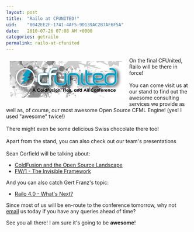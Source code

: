 ```yaml
---
layout: post
title:  "Railo at CFUNITED!"
uid:	"8042EE2F-1741-4AF5-9D139AC2B7AF6F5A"
date:   2010-07-26 07:08 AM +0000
categories: getrailo
permalink: railo-at-cfunited
---
```

<p><a href="http://cfunited.com/"><img style="float: left; margin: 10px;" src="/blog/assets/content//cfunited.png" alt="" width="317" height="100" /></a>On the final CFUnited, Railo will be there in force! <br /><br />You can come visit us at our stand to find out the awesome consulting services we provide as well as, of course, our most awesome Open Source CFML Engine! (yes! I used "awesome" twice!)<br /><br />There might even be some delicious Swiss chocolate there too! <br /><br />Apart from the stand, you can also check out our team's presentations<br /><br />Sean Corfield will be talking about:
</p>
<ul>
<li><a href="http://cfunited.com/2010/topics/409">ColdFusion and 
the Open Source Landscape</a></li>
<li><a href="http://cfunited.com/2010/topics/399">FW/1 - The 
Invisible Framework</a></li>
</ul>
<p>And you can also catch Gert Franz's topic:</p>
<ul>
<li><a href="http://cfunited.com/2010/topics/443">Railo 4.0 - What's Next?</a></li>
</ul>
<p>Since most of us will be en-route to the conference tomorrow, why not <a href="mailto:contact@getrailo.com">email</a> us today if you have any queries ahead of time?</p>
<p>See you all there! I am sure it's going to be <strong>awesome</strong>!</p>